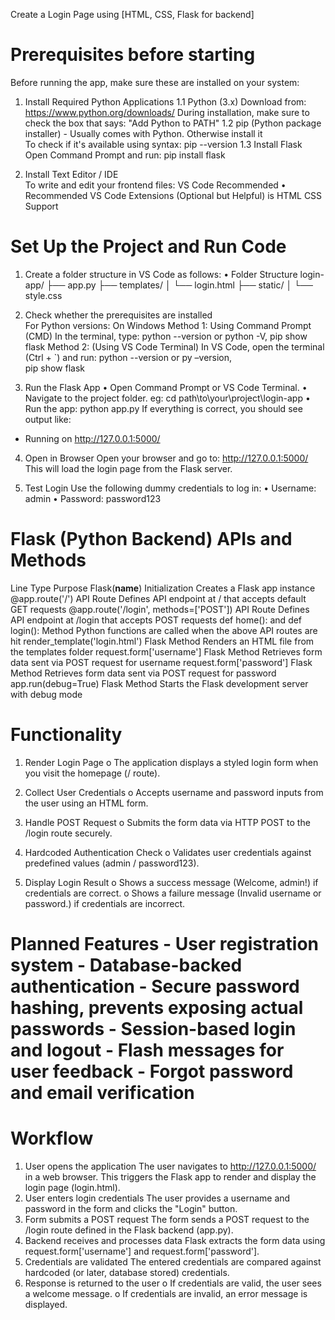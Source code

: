Create a Login Page using 
 [HTML, CSS, Flask for backend] 
# Prerequisites before starting 
Before running the app, make sure these are installed on your system: 
1. Install Required Python Applications 
1.1 Python (3.x) 
Download from: https://www.python.org/downloads/ 
During installation, make sure to check the box that says: "Add Python to PATH" 
1.2 pip (Python package installer) - Usually comes with Python. Otherwise install it  
To check if it's available using syntax: pip --version 
1.3 Install Flask 
Open Command Prompt and run: pip install flask 
 
2. Install Text Editor / IDE  
To write and edit your frontend files: VS Code  Recommended 
• Recommended VS Code Extensions (Optional but Helpful)  is HTML CSS 
Support  
 
# Set Up the Project and Run Code 
1. Create a folder structure in VS Code as follows: 
• Folder Structure 
login-app/ 
├── app.py 
├── templates/ 
│   └── login.html 
├── static/ 
│   └── style.css 
 
 
2. Check whether the prerequisites are installed  
For Python versions: On Windows 
Method 1: Using Command Prompt (CMD) 
In the terminal, type: python --version or python -V, pip show flask 
Method 2: (Using VS Code Terminal) 
In VS Code, open the terminal (Ctrl + `) and run: python --version or py –version,  
pip show flask 
 
3. Run the Flask App 
• Open Command Prompt or VS Code Terminal. 
• Navigate to the project folder. eg:  cd path\to\your\project\login-app 
• Run the app: python app.py 
If everything is correct, you should see output like:  
* Running on http://127.0.0.1:5000/ 
 
4. Open in Browser 
Open your browser and go to: http://127.0.0.1:5000/ 
This will load the login page from the Flask server. 
 
5. Test Login 
Use the following dummy credentials to log in: 
• Username: admin 
• Password: password123 
 
 
 
 
 
 
 
# Flask (Python Backend) APIs and Methods 
 
Line	Type	                                            Purpose
Flask(__name__)	                                            Initialization	Creates a Flask app instance
@app.route('/')	API Route	                                Defines API endpoint at / that accepts default GET requests
@app.route('/login', methods=['POST'])	                    API Route	Defines API endpoint at /login that accepts POST requests
def home(): and def login():	                            Method	Python functions are called when the above API routes are hit
render_template('login.html')	                            Flask Method	Renders an HTML file from the templates folder
request.form['username']	                                Flask Method	Retrieves form data sent via POST request for username
request.form['password']	                                Flask Method	Retrieves form data sent via POST request for password
app.run(debug=True)	                                        Flask Method	Starts the Flask development server with debug mode 
 
# Functionality 
 
1. Render Login Page 
o The application displays a styled login form when you visit the homepage 
 (/ route). 
2. Collect User Credentials 
o Accepts username and password inputs from the user using an HTML form. 
3. Handle POST Request 
o Submits the form data via HTTP POST to the /login route securely. 
4. Hardcoded Authentication Check 
o Validates user credentials against predefined values (admin / 
password123). 
 
5. Display Login Result 
o Shows a success message (Welcome, admin!) if credentials are correct. 
o Shows a failure message (Invalid username or password.) if credentials are 
incorrect. 
 
# Planned Features - User registration system - Database-backed authentication - Secure password hashing, prevents exposing actual passwords - Session-based login and logout - Flash messages for user feedback - Forgot password and email verification 
 
# Workflow 
1. User opens the application 
The user navigates to http://127.0.0.1:5000/ in a web browser. This triggers the 
Flask app to render and display the login page (login.html). 
2. User enters login credentials 
The user provides a username and password in the form and clicks the "Login" 
button. 
3. Form submits a POST request 
The form sends a POST request to the /login route defined in the Flask backend 
(app.py). 
4. Backend receives and processes data 
Flask extracts the form data using request.form['username'] and 
request.form['password']. 
5. Credentials are validated 
The entered credentials are compared against hardcoded (or later, database
stored) credentials. 
6. Response is returned to the user 
o If credentials are valid, the user sees a welcome message. 
o If credentials are invalid, an error message is displayed. 
 